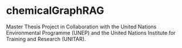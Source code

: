 # chemicalGraphRAG
Master Thesis Project in Collaboration with the United Nations Environmental Programme (UNEP) and the United Nations Institute for Training and Research (UNITAR). 
